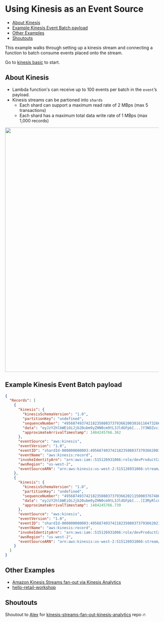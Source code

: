 # Using Kinesis as an Event Source

- [About Kinesis](#about-kinesis)
- [Example Kinesis Event Batch payload](#example-kinesis-event-batch-payload)
- [Other Examples](#other-examples)
- [Shoutouts](#shoutouts)

This example walks through setting up a kinesis stream and connecting a function to batch consume events placed onto the stream.

Go to [kinesis basic](./kinesis-basic) to start.

## About Kinesis

- Lambda function's can receive up to 100 events per batch in the `event`’s payload.
- Kinesis streams can be partioned into `shards`
    - Each shard can support a maximum read rate of 2 MBps (max 5 transactions)
    - Each shard has a maximum total data write rate of 1 MBps (max 1,000 records)

<img src="https://user-images.githubusercontent.com/532272/32869755-7d651856-ca2d-11e7-9373-6da55973a9ca.png" width="800" />

## Example Kinesis Event Batch payload

```json
{
  "Records": [
    {
      "kinesis": {
        "kinesisSchemaVersion": "1.0",
        "partitionKey": "undefined",
        "sequenceNumber": "49568749374218235080373793662003016116473266703358230578",
        "data": "eyJzY2hlbWEiOiJjb20ubm9yZHN0cm9tL3JldGFpb[...]Y3NDZvciBNZW4ifX0=",
        "approximateArrivalTimestamp": 1484245766.362
      },
      "eventSource": "aws:kinesis",
      "eventVersion": "1.0",
      "eventID": "shardId-000000000003:49568749374218235080373793662003016116473266703358230578",
      "eventName": "aws:kinesis:record",
      "invokeIdentityArn": "arn:aws:iam::515126931066:role/devProductCatalogReaderWriter",
      "awsRegion": "us-west-2",
      "eventSourceARN": "arn:aws:kinesis:us-west-2:515126931066:stream/devRetailStream"
    },
    {
      "kinesis": {
        "kinesisSchemaVersion": "1.0",
        "partitionKey": "undefined",
        "sequenceNumber": "49568749374218235080373793662021150003767486140978823218",
        "data": "eyJzY2hlbWEiOiJjb20ubm9yZHN0cm9tL3JldGFpb[...]I3MyRlcnMgZm9yIE1lbiJ9fQ==",
        "approximateArrivalTimestamp": 1484245766.739
      },
      "eventSource": "aws:kinesis",
      "eventVersion": "1.0",
      "eventID": "shardId-000000000003:49568749374218235080373793662021150003767486140978823218",
      "eventName": "aws:kinesis:record",
      "invokeIdentityArn": "arn:aws:iam::515126931066:role/devProductCatalogReaderWriter",
      "awsRegion": "us-west-2",
      "eventSourceARN": "arn:aws:kinesis:us-west-2:515126931066:stream/devRetailStream"
    }
  ]
}
```

## Other Examples

- [Amazon Kinesis Streams fan-out via Kinesis Analytics](https://github.com/alexcasalboni/kinesis-streams-fan-out-kinesis-analytics)
- [hello-retail-workshop](https://github.com/Nordstrom/hello-retail-workshop)


## Shoutouts

Shoutout to [Alex](https://github.com/alexcasalboni/) for [kinesis-streams-fan-out-kinesis-analytics](https://github.com/alexcasalboni/kinesis-streams-fan-out-kinesis-analytics/) repo 🔥
